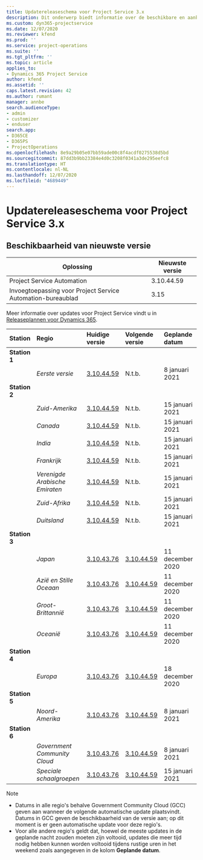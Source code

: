 ```yaml
---
title: Updatereleaseschema voor Project Service 3.x
description: Dit onderwerp biedt informatie over de beschikbare en aankomende releases van Dynamics 365 Project Service Automation.
ms.custom: dyn365-projectservice
ms.date: 12/07/2020
ms.reviewer: kfend
ms.prod: ''
ms.service: project-operations
ms.suite: ''
ms.tgt_pltfrm: ''
ms.topic: article
applies_to:
- Dynamics 365 Project Service
author: kfend
ms.assetid: ''
caps.latest.revision: 42
ms.author: rumant
manager: annbe
search.audienceType:
- admin
- customizer
- enduser
search.app:
- D365CE
- D365PS
- ProjectOperations
ms.openlocfilehash: 8e9a29b05e07bb59ade00c8f4acdf0275538d5bd
ms.sourcegitcommit: 87dd3b9bb23384e4d0c3208f0341a3de295eefc8
ms.translationtype: HT
ms.contentlocale: nl-NL
ms.lasthandoff: 12/07/2020
ms.locfileid: "4689449"
---
```

# <a name="update-release-schedule-for-project-service-3x"></a>Updatereleaseschema voor Project Service 3.x

## <a name="latest-version-availability"></a>Beschikbaarheid van nieuwste versie

| Oplossing  | Nieuwste versie |
|-------|----|
| Project Service Automation    | 3.10.44.59 |
| Invoegtoepassing voor Project Service Automation-bureaublad                | 3.15          |

Meer informatie over updates voor Project Service vindt u in [Releaseplannen voor Dynamics 365](https://docs.microsoft.com/dynamics365/release-plans/). 

| Station  | Regio | Huidige versie | Volgende versie |  Geplande datum
| :---   | :---   | :---   | :---   |:---   |         
|<strong>Station 1</strong> | |  |  | |
| | <i>Eerste versie</i> | [3.10.44.59](whats-new-ur-26.md) | N.t.b. | 8 januari 2021
|<strong>Station 2</strong> | |  |  | |
| | <i>Zuid-Amerika</i> | [3.10.44.59](whats-new-ur-26.md) | N.t.b. | 15 januari 2021
| | <i>Canada</i> | [3.10.44.59](whats-new-ur-26.md) | N.t.b. | 15 januari 2021
| | <i>India</i> | [3.10.44.59](whats-new-ur-26.md) | N.t.b. | 15 januari 2021
| | <i>Frankrijk</i> | [3.10.44.59](whats-new-ur-26.md) | N.t.b. | 15 januari 2021
| | <i>Verenigde Arabische Emiraten</i> | [3.10.44.59](whats-new-ur-26.md) | N.t.b. | 15 januari 2021
| | <i>Zuid-Afrika</i> | [3.10.44.59](whats-new-ur-26.md) | N.t.b. | 15 januari 2021
| | <i>Duitsland</i> | [3.10.44.59](whats-new-ur-26.md) | N.t.b. | 15 januari 2021
|<strong>Station 3</strong> | |  |  | |
| | <i>Japan</i> | [3.10.43.76](whats-new-ur-25.md) | [3.10.44.59](whats-new-ur-26.md) | 11 december 2020
| | <i>Azië en Stille Oceaan</i> | [3.10.43.76](whats-new-ur-25.md) | [3.10.44.59](whats-new-ur-26.md) | 11 december 2020
| | <i>Groot-Brittannië</i> | [3.10.43.76](whats-new-ur-25.md) | [3.10.44.59](whats-new-ur-26.md) | 11 december 2020
| | <i>Oceanië</i> | [3.10.43.76](whats-new-ur-25.md) | [3.10.44.59](whats-new-ur-26.md) | 11 december 2020
|<strong>Station 4</strong> | |  |  | |
| | <i>Europa</i> | [3.10.43.76](whats-new-ur-25.md) | [3.10.44.59](whats-new-ur-26.md) | 18 december 2020
|<strong>Station 5</strong> | |  |  | |
| | <i>Noord-Amerika</i> | [3.10.43.76](whats-new-ur-25.md) | [3.10.44.59](whats-new-ur-26.md) | 8 januari 2021
|<strong>Station 6</strong> | |  |  | |
| | <i>Government Community Cloud</i> | [3.10.43.76](whats-new-ur-25.md) | [3.10.44.59](whats-new-ur-26.md) | 8 januari 2021
| | <i>Speciale schaalgroepen</i> | [3.10.43.76](whats-new-ur-25.md) | [3.10.44.59](whats-new-ur-26.md) | 15 januari 2021

>[!Note]
> - Datums in alle regio's behalve Government Community Cloud (GCC) geven aan wanneer de volgende automatische update plaatsvindt. Datums in GCC geven de beschikbaarheid van de versie aan; op dit moment is er geen automatische update voor deze regio's.
> - Voor alle andere regio's geldt dat, hoewel de meeste updates in de geplande nacht zouden moeten zijn voltooid, updates die meer tijd nodig hebben kunnen worden voltooid tijdens rustige uren in het weekend zoals aangegeven in de kolom **Geplande datum**.
